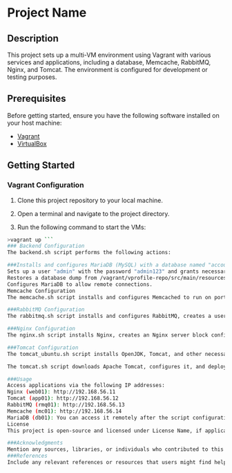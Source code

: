 # Project Name

## Description

This project sets up a multi-VM environment using Vagrant with various services and applications, including a database, Memcache, RabbitMQ, Nginx, and Tomcat. The environment is configured for development or testing purposes.

## Prerequisites

Before getting started, ensure you have the following software installed on your host machine:

- [Vagrant](https://www.vagrantup.com/)
- [VirtualBox](https://www.virtualbox.org/)

## Getting Started

### Vagrant Configuration

1. Clone this project repository to your local machine.

2. Open a terminal and navigate to the project directory.

3. Run the following command to start the VMs:

```bash
>vagrant up ```
### Backend Configuration
The backend.sh script performs the following actions:

###Installs and configures MariaDB (MySQL) with a database named "accounts."
Sets up a user "admin" with the password "admin123" and grants necessary privileges.
Restores a database dump from /vagrant/vprofile-repo/src/main/resources/db_backup.sql.
Configures MariaDB to allow remote connections.
Memcache Configuration
The memcache.sh script installs and configures Memcached to run on port 11211 with UDP support on port 11111. It also updates the firewall rules to allow Memcached traffic.

###RabbitMQ Configuration
The rabbitmq.sh script installs and configures RabbitMQ, creates a user "test" with the password "test," and grants administrator privileges. It also opens the necessary port for RabbitMQ.

###Nginx Configuration
The nginx.sh script installs Nginx, creates an Nginx server block configuration for proxying requests to the "app01" Tomcat instance, and restarts Nginx.

###Tomcat Configuration
The tomcat_ubuntu.sh script installs OpenJDK, Tomcat, and other necessary dependencies on an Ubuntu system.

The tomcat.sh script downloads Apache Tomcat, configures it, and deploys a WAR file from the "vprofile-project" repository. It also starts and enables Tomcat as a service.

###Usage
Access applications via the following IP addresses:
Nginx (web01): http://192.168.56.11
Tomcat (app01): http://192.168.56.12
RabbitMQ (rmq01): http://192.168.56.13
Memcache (mc01): http://192.168.56.14
MariaDB (db01): You can access it remotely after the script configuration.
License
This project is open-source and licensed under License Name, if applicable.

###Acknowledgments
Mention any sources, libraries, or individuals who contributed to this project.
###References
Include any relevant references or resources that users might find helpful.